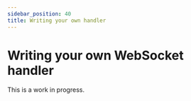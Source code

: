 ```yaml
---
sidebar_position: 40
title: Writing your own handler
---
```


# Writing your own WebSocket handler

This is a work in progress.